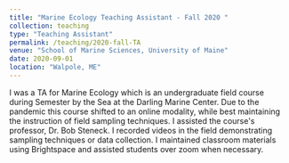 ```yaml
---
title: "Marine Ecology Teaching Assistant - Fall 2020 "
collection: teaching
type: "Teaching Assistant"
permalink: /teaching/2020-fall-TA
venue: "School of Marine Sciences, University of Maine"
date: 2020-09-01
location: "Walpole, ME"
---
```


I was a TA for Marine Ecology which is an undergraduate field course during Semester by the Sea at the Darling Marine Center. Due to the pandemic this course shifted to an online modality, while best maintaining the instruction of field sampling techniques. I assisted the course's professor, Dr. Bob Steneck. I recorded videos in the field demonstrating sampling techniques or data collection. I maintained classroom materials using Brightspace and assisted students over zoom when necessary. 

